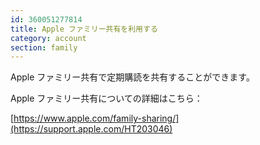 ```yaml
---
id: 360051277814
title: Apple ファミリー共有を利用する
category: account
section: family
---
```

Apple ファミリー共有で定期購読を共有することができます。

Apple ファミリー共有についての詳細はこちら：

[https://www.apple.com/family-sharing/](https://support.apple.com/HT203046)

